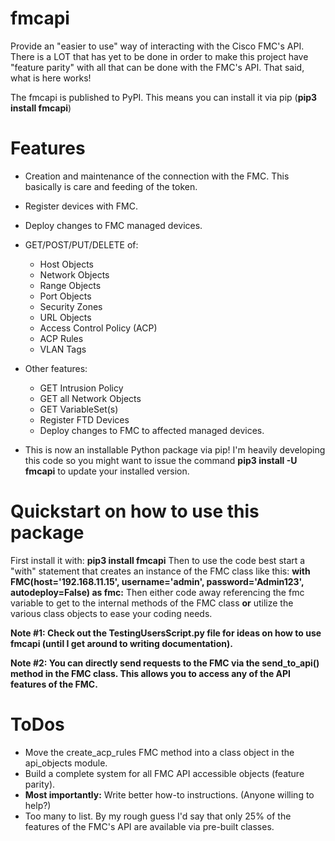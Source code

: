 # fmcapi
Provide an "easier to use" way of interacting with the Cisco FMC's API.
There is a LOT that has yet to be done in order to make this project have "feature parity"
with all that can be done with the FMC's API.  That said, what is here works!

The fmcapi is published to PyPI.  This means you can install it via pip (**pip3 install fmcapi**)

# Features
* Creation and maintenance of the connection with the FMC.  This basically is care and feeding
of the token.
* Register devices with FMC.
* Deploy changes to FMC managed devices.
* GET/POST/PUT/DELETE of: 
  * Host Objects
  * Network Objects
  * Range Objects
  * Port Objects
  * Security Zones
  * URL Objects
  * Access Control Policy (ACP)
  * ACP Rules
  * VLAN Tags
  
* Other features:
  * GET Intrusion Policy
  * GET all Network Objects
  * GET VariableSet(s)
  * Register FTD Devices
  * Deploy changes to FMC to affected managed devices.

* This is now an installable Python package via pip!  I'm heavily developing this code so you might want to issue the 
command **pip3 install -U fmcapi** to update your installed version.

# Quickstart on how to use this package
First install it with: **pip3 install fmcapi**
Then to use the code best start a "with" statement that creates an instance of the FMC class like this:
 **with FMC(host='192.168.11.15', username='admin', password='Admin123', autodeploy=False) as fmc:**
Then either code away referencing the fmc variable to get to the internal methods of the FMC class **or**
 utilize the various class objects to ease your coding needs.
 
**Note #1:  Check out the TestingUsersScript.py file for ideas on how to use fmcapi (until I get around to writing documentation).**

**Note #2:  You can directly send requests to the FMC via the send_to_api() method in the FMC class.  This allows you to access any of the API features of the FMC.**

# ToDos
* Move the create_acp_rules FMC method into a class object in the api_objects module.
* Build a complete system for all FMC API accessible objects (feature parity).
* **Most importantly:** Write better how-to instructions.  (Anyone willing to help?) 
* Too many to list.  By my rough guess I'd say that only 25% of the features of the FMC's API are available via pre-built classes.
